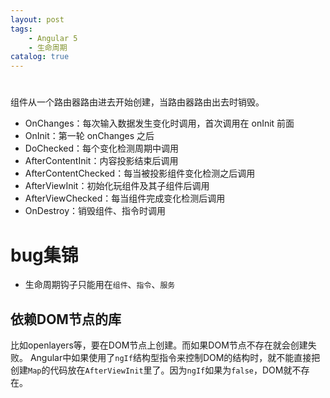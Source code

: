 ```yaml
---
layout: post
tags: 
    - Angular 5
    - 生命周期
catalog: true
---
```



#

组件从一个路由器路由进去开始创建，当路由器路由出去时销毁。
- OnChanges：每次输入数据发生变化时调用，首次调用在 onInit 前面
- OnInit：第一轮 onChanges 之后
- DoChecked：每个变化检测周期中调用
- AfterContentInit：内容投影结束后调用
- AfterContentChecked：每当被投影组件变化检测之后调用
- AfterViewInit：初始化玩组件及其子组件后调用
- AfterViewChecked：每当组件完成变化检测后调用
- OnDestroy：销毁组件、指令时调用

# bug集锦

- 生命周期钩子只能用在`组件`、`指令`、`服务`

## 依赖DOM节点的库

比如openlayers等，要在DOM节点上创建。而如果DOM节点不存在就会创建失败。
Angular中如果使用了`ngIf`结构型指令来控制DOM的结构时，就不能直接把创建`Map`的代码放在`AfterViewInit`里了。因为`ngIf`如果为`false`，DOM就不存在。